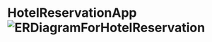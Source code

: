 # HotelReservationApp![ERDiagramForHotelReservation](https://github.com/RozerinSinem/HotelReservationApp/assets/93093636/00c9163e-d7ab-4106-a4a0-dbc45ff49186)
